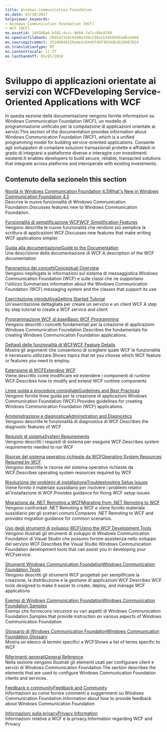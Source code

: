 ```yaml
---
title: Windows Communication Foundation
ms.date: 03/30/2017
helpviewer_keywords:
- Windows Communication Foundation [WCF]
- WCF [WCF]
ms.assetid: 149348a6-bf82-4ccc-9604-fa7cc88c0749
ms.openlocfilehash: 56054216dc6e90e789c230acb3d56565a9ba3d69
ms.sourcegitcommit: 15109844229ade1c6449f48f3834db1b26907824
ms.translationtype: MT
ms.contentlocale: it-IT
ms.lasthandoff: 05/07/2018
---
```

# <a name="developing-service-oriented-applications-with-wcf"></a><span data-ttu-id="c6230-102">Sviluppo di applicazioni orientate ai servizi con WCF</span><span class="sxs-lookup"><span data-stu-id="c6230-102">Developing Service-Oriented Applications with WCF</span></span>
<span data-ttu-id="c6230-103">In questa sezione della documentazione vengono fornite informazioni su Windows Communication Foundation (WCF), un modello di programmazione unificato per la compilazione di applicazioni orientate ai servizi.</span><span class="sxs-lookup"><span data-stu-id="c6230-103">This section of the documentation provides information about Windows Communication Foundation (WCF), which is a unified programming model for building service-oriented applications.</span></span> <span data-ttu-id="c6230-104">Consente agli sviluppatori di compilare soluzioni transazionali protette e affidabili in grado di integrarsi a piattaforme diverse e interagire con investimenti esistenti.</span><span class="sxs-lookup"><span data-stu-id="c6230-104">It enables developers to build secure, reliable, transacted solutions that integrate across platforms and interoperate with existing investments.</span></span>
 
## <a name="in-this-section"></a><span data-ttu-id="c6230-105">Contenuto della sezione</span><span class="sxs-lookup"><span data-stu-id="c6230-105">In this section</span></span>  
 [<span data-ttu-id="c6230-106">Novità in Windows Communication Foundation 4.5</span><span class="sxs-lookup"><span data-stu-id="c6230-106">What's New in Windows Communication Foundation 4.5</span></span>](../../../docs/framework/wcf/whats-new.md)  
 <span data-ttu-id="c6230-107">Descrive le nuove funzionalità di Windows Communication Foundation.</span><span class="sxs-lookup"><span data-stu-id="c6230-107">Discusses features new to Windows Communication Foundation.</span></span>  
  
 [<span data-ttu-id="c6230-108">Funzionalità di semplificazione WCF</span><span class="sxs-lookup"><span data-stu-id="c6230-108">WCF Simplification Features</span></span>](../../../docs/framework/wcf/wcf-simplification-features.md)  
 <span data-ttu-id="c6230-109">Vengono descritte le nuove funzionalità che rendono più semplice la scrittura di applicazioni WCF.</span><span class="sxs-lookup"><span data-stu-id="c6230-109">Discusses new features that make writing WCF applications simpler.</span></span>  
  
 [<span data-ttu-id="c6230-110">Guida alla documentazione</span><span class="sxs-lookup"><span data-stu-id="c6230-110">Guide to the Documentation</span></span>](../../../docs/framework/wcf/guide-to-the-documentation.md)  
 <span data-ttu-id="c6230-111">Una descrizione della documentazione di WCF.</span><span class="sxs-lookup"><span data-stu-id="c6230-111">A description of the WCF documentation</span></span>  
  
 [<span data-ttu-id="c6230-112">Panoramica dei concetti</span><span class="sxs-lookup"><span data-stu-id="c6230-112">Conceptual Overview</span></span>](../../../docs/framework/wcf/conceptual-overview.md)  
 <span data-ttu-id="c6230-113">Vengono riepilogate le informazioni sul sistema di messaggistica Windows Communication Foundation (WCF) e sulle classi che ne supportano l'utilizzo.</span><span class="sxs-lookup"><span data-stu-id="c6230-113">Summarizes information about the Windows Communication Foundation (WCF) messaging system and the classes that support its use.</span></span>  
  
 [<span data-ttu-id="c6230-114">Esercitazione introduttiva</span><span class="sxs-lookup"><span data-stu-id="c6230-114">Getting Started Tutorial</span></span>](../../../docs/framework/wcf/getting-started-tutorial.md)  
 <span data-ttu-id="c6230-115">Un'esercitazione dettagliata per creare un servizio e un client WCF.</span><span class="sxs-lookup"><span data-stu-id="c6230-115">A step by step tutorial to create a WCF service and client</span></span>  
  
 [<span data-ttu-id="c6230-116">Programmazione WCF di base</span><span class="sxs-lookup"><span data-stu-id="c6230-116">Basic WCF Programming</span></span>](../../../docs/framework/wcf/basic-wcf-programming.md)  
 <span data-ttu-id="c6230-117">Vengono descritti i concetti fondamentali per la creazione di applicazioni Windows Communication Foundation.</span><span class="sxs-lookup"><span data-stu-id="c6230-117">Describes the fundamentals for creating Windows Communication Foundation applications.</span></span>  
  
 [<span data-ttu-id="c6230-118">Dettagli delle funzionalità di WCF</span><span class="sxs-lookup"><span data-stu-id="c6230-118">WCF Feature Details</span></span>](../../../docs/framework/wcf/feature-details/index.md)  
 <span data-ttu-id="c6230-119">Mostra gli argomenti che consentono di scegliere quale WCF le funzionalità è necessario utilizzare.</span><span class="sxs-lookup"><span data-stu-id="c6230-119">Shows topics that let you choose which WCF feature or features you need to employ.</span></span>  
  
 [<span data-ttu-id="c6230-120">Estensione di WCF</span><span class="sxs-lookup"><span data-stu-id="c6230-120">Extending WCF</span></span>](../../../docs/framework/wcf/extending/index.md)  
 <span data-ttu-id="c6230-121">Viene descritto come modificare ed estendere i componenti di runtime WCF.</span><span class="sxs-lookup"><span data-stu-id="c6230-121">Describes how to modify and extend WCF runtime components</span></span>  
  
 [<span data-ttu-id="c6230-122">Linee guida e procedure consigliate</span><span class="sxs-lookup"><span data-stu-id="c6230-122">Guidelines and Best Practices</span></span>](../../../docs/framework/wcf/guidelines-and-best-practices.md)  
 <span data-ttu-id="c6230-123">Vengono fornite linee guida per la creazione di applicazioni Windows Communication Foundation (WCF).</span><span class="sxs-lookup"><span data-stu-id="c6230-123">Provides guidelines for creating Windows Communication Foundation (WCF) applications.</span></span>  
  
 [<span data-ttu-id="c6230-124">Amministrazione e diagnostica</span><span class="sxs-lookup"><span data-stu-id="c6230-124">Administration and Diagnostics</span></span>](../../../docs/framework/wcf/diagnostics/index.md)  
 <span data-ttu-id="c6230-125">Vengono descritte le funzionalità di diagnostica di WCF.</span><span class="sxs-lookup"><span data-stu-id="c6230-125">Describes the diagnostic features of WCF</span></span>  
  
 [<span data-ttu-id="c6230-126">Requisiti di sistema</span><span class="sxs-lookup"><span data-stu-id="c6230-126">System Requirements</span></span>](../../../docs/framework/wcf/wcf-system-requirements.md)  
 <span data-ttu-id="c6230-127">Vengono descritti i requisiti di sistema per eseguire WCF.</span><span class="sxs-lookup"><span data-stu-id="c6230-127">Describes system requirements needed to run WCF</span></span>  
  
 [<span data-ttu-id="c6230-128">Risorse del sistema operativo richieste da WCF</span><span class="sxs-lookup"><span data-stu-id="c6230-128">Operating System Resources Required by WCF</span></span>](../../../docs/framework/wcf/operating-system-resources-required-by-wcf.md)  
 <span data-ttu-id="c6230-129">Vengono descritte le risorse del sistema operativo richieste da WCF.</span><span class="sxs-lookup"><span data-stu-id="c6230-129">Describes operating system resources required by WCF</span></span>  
  
 [<span data-ttu-id="c6230-130">Risoluzione dei problemi di installazione</span><span class="sxs-lookup"><span data-stu-id="c6230-130">Troubleshooting Setup Issues</span></span>](../../../docs/framework/wcf/troubleshooting-setup-issues.md)  
 <span data-ttu-id="c6230-131">Viene fornito il materiale sussidiario per risolvere i problemi relativi all'installazione di WCF.</span><span class="sxs-lookup"><span data-stu-id="c6230-131">Provides guidance for fixing WCF setup issues</span></span>  
  
 [<span data-ttu-id="c6230-132">Migrazione da .NET Remoting a WCF</span><span class="sxs-lookup"><span data-stu-id="c6230-132">Migrating from .NET Remoting to WCF</span></span>](../../../docs/framework/wcf/migrating-from-net-remoting-to-wcf.md)  
 <span data-ttu-id="c6230-133">Vengono confrontati .NET Remoting e WCF e viene fornito materiale sussidiario per gli scenari comuni.</span><span class="sxs-lookup"><span data-stu-id="c6230-133">Compares .NET Remoting to WCF and provides migration guidance for common scenarios.</span></span>  
  
 [<span data-ttu-id="c6230-134">Uso degli strumenti di sviluppo WCF</span><span class="sxs-lookup"><span data-stu-id="c6230-134">Using the WCF Development Tools</span></span>](../../../docs/framework/wcf/using-the-wcf-development-tools.md)  
 <span data-ttu-id="c6230-135">Vengono illustrati gli strumenti di sviluppo di Windows Communication Foundation di Visual Studio che possono fornire assistenza nello sviluppo del servizio WCF.</span><span class="sxs-lookup"><span data-stu-id="c6230-135">Describes the Visual Studio Windows Communication Foundation development tools that can assist you in developing your WCFservice.</span></span>  
  
 [<span data-ttu-id="c6230-136">Strumenti Windows Communication Foundation</span><span class="sxs-lookup"><span data-stu-id="c6230-136">Windows Communication Foundation Tools</span></span>](../../../docs/framework/wcf/tools.md)  
 <span data-ttu-id="c6230-137">Vengono descritti gli strumenti WCF progettati per semplificare la creazione, la distribuzione e la gestione di applicazioni WCF.</span><span class="sxs-lookup"><span data-stu-id="c6230-137">Describes WCF tools designed to make it easier to create, deploy, and manage WCF applications</span></span>  
  
 [<span data-ttu-id="c6230-138">Esempi di Windows Communication Foundation</span><span class="sxs-lookup"><span data-stu-id="c6230-138">Windows Communication Foundation Samples</span></span>](../../../docs/framework/wcf/samples/index.md)  
 <span data-ttu-id="c6230-139">Esempi che forniscono istruzioni su vari aspetti di Windows Communication Foundation.</span><span class="sxs-lookup"><span data-stu-id="c6230-139">Samples that provide instruction on various aspects of Windows Communication Foundation</span></span>  
  
 [<span data-ttu-id="c6230-140">Glossario di Windows Communication Foundation</span><span class="sxs-lookup"><span data-stu-id="c6230-140">Windows Communication Foundation Glossary</span></span>](../../../docs/framework/wcf/glossary.md)  
 <span data-ttu-id="c6230-141">Mostra un elenco di termini specifici a WCF</span><span class="sxs-lookup"><span data-stu-id="c6230-141">Shows a list of terms specific to WCF</span></span>  
  
 [<span data-ttu-id="c6230-142">Riferimenti generali</span><span class="sxs-lookup"><span data-stu-id="c6230-142">General Reference</span></span>](../../../docs/framework/wcf/general-reference.md)  
 <span data-ttu-id="c6230-143">Nella sezione vengono illustrati gli elementi usati per configurare client e servizi di Windows Communication Foundation.</span><span class="sxs-lookup"><span data-stu-id="c6230-143">The section describes the elements that are used to configure Windows Communication Foundation clients and services.</span></span>  
  
 [<span data-ttu-id="c6230-144">Feedback e community</span><span class="sxs-lookup"><span data-stu-id="c6230-144">Feedback and Community</span></span>](../../../docs/framework/wcf/feedback-and-community.md)  
 <span data-ttu-id="c6230-145">Informazioni su come fornire commenti e suggerimenti su Windows Communication Foundation.</span><span class="sxs-lookup"><span data-stu-id="c6230-145">Information about how to provide feedback about Windows Communication Foundation</span></span>  
  
 [<span data-ttu-id="c6230-146">Informazioni sulla privacy</span><span class="sxs-lookup"><span data-stu-id="c6230-146">Privacy Information</span></span>](../../../docs/framework/wcf/privacy-information.md)  
 <span data-ttu-id="c6230-147">Informazioni relative a WCF e la privacy.</span><span class="sxs-lookup"><span data-stu-id="c6230-147">Information regarding WCF and Privacy</span></span>  
